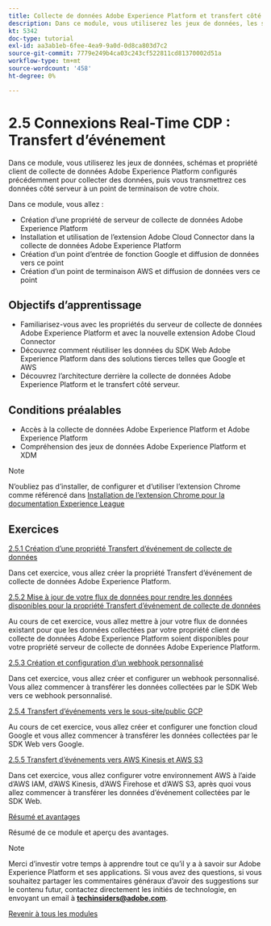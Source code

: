 ```yaml
---
title: Collecte de données Adobe Experience Platform et transfert côté serveur en temps réel
description: Dans ce module, vous utiliserez les jeux de données, les schémas et la propriété du serveur de collecte de données Adobe Experience Platform configurés précédemment pour collecter des données, puis vous les transférerez côté serveur de données vers un point de terminaison de votre choix.
kt: 5342
doc-type: tutorial
exl-id: aa3ab1eb-6fee-4ea9-9a0d-0d8ca803d7c2
source-git-commit: 7779e249b4ca03c243cf522811cd81370002d51a
workflow-type: tm+mt
source-wordcount: '458'
ht-degree: 0%

---
```


# 2.5 Connexions Real-Time CDP : Transfert d’événement

Dans ce module, vous utiliserez les jeux de données, schémas et propriété client de collecte de données Adobe Experience Platform configurés précédemment pour collecter des données, puis vous transmettrez ces données côté serveur à un point de terminaison de votre choix.

Dans ce module, vous allez :

- Création d’une propriété de serveur de collecte de données Adobe Experience Platform
- Installation et utilisation de l’extension Adobe Cloud Connector dans la collecte de données Adobe Experience Platform
- Création d’un point d’entrée de fonction Google et diffusion de données vers ce point
- Création d’un point de terminaison AWS et diffusion de données vers ce point

## Objectifs d’apprentissage

- Familiarisez-vous avec les propriétés du serveur de collecte de données Adobe Experience Platform et avec la nouvelle extension Adobe Cloud Connector
- Découvrez comment réutiliser les données du SDK Web Adobe Experience Platform dans des solutions tierces telles que Google et AWS
- Découvrez l’architecture derrière la collecte de données Adobe Experience Platform et le transfert côté serveur.

## Conditions préalables

- Accès à la collecte de données Adobe Experience Platform et Adobe Experience Platform
- Compréhension des jeux de données Adobe Experience Platform et XDM

>[!NOTE]
>
>N’oubliez pas d’installer, de configurer et d’utiliser l’extension Chrome comme référencé dans [Installation de l’extension Chrome pour la documentation Experience League](../../gettingstarted/gettingstarted/ex1.md)

## Exercices

[2.5.1 Création d’une propriété Transfert d’événement de collecte de données](./ex1.md)

Dans cet exercice, vous allez créer la propriété Transfert d’événement de collecte de données Adobe Experience Platform.

[2.5.2 Mise à jour de votre flux de données pour rendre les données disponibles pour la propriété Transfert d’événement de collecte de données](./ex2.md)

Au cours de cet exercice, vous allez mettre à jour votre flux de données existant pour que les données collectées par votre propriété client de collecte de données Adobe Experience Platform soient disponibles pour votre propriété serveur de collecte de données Adobe Experience Platform.

[2.5.3 Création et configuration d’un webhook personnalisé](./ex3.md)

Dans cet exercice, vous allez créer et configurer un webhook personnalisé. Vous allez commencer à transférer les données collectées par le SDK Web vers ce webhook personnalisé.

[2.5.4 Transfert d’événements vers le sous-site/public GCP](./ex4.md)

Au cours de cet exercice, vous allez créer et configurer une fonction cloud Google et vous allez commencer à transférer les données collectées par le SDK Web vers Google.

[2.5.5 Transfert d’événements vers AWS Kinesis et AWS S3](./ex5.md)

Dans cet exercice, vous allez configurer votre environnement AWS à l’aide d’AWS IAM, d’AWS Kinesis, d’AWS Firehose et d’AWS S3, après quoi vous allez commencer à transférer les données d’événement collectées par le SDK Web.

[Résumé et avantages](./summary.md)

Résumé de ce module et aperçu des avantages.

>[!NOTE]
>
>Merci d’investir votre temps à apprendre tout ce qu’il y a à savoir sur Adobe Experience Platform et ses applications. Si vous avez des questions, si vous souhaitez partager les commentaires généraux d’avoir des suggestions sur le contenu futur, contactez directement les initiés de technologie, en envoyant un email à **techinsiders@adobe.com**.

[Revenir à tous les modules](../../../overview.md)

